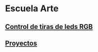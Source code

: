 # Escuela Arte

## [Control de tiras de leds RGB](./ControlTirasLeds.md)




## [Proyectos](./Proyectos.md)
